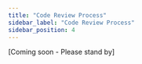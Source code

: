 ```yaml
---
title: "Code Review Process"
sidebar_label: "Code Review Process"
sidebar_position: 4
---
```


<!-- @format -->

[Coming soon - Please stand by]

